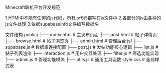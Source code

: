 Minecraft联机平台开发规范

1.HTMl中不能有任何的js代码，所有js代码都写在js文件中
2.各部分的js由各种的js文件处理
3.依据supabaseinfo文件编写数据名

文件结构
public/
├── index.html # 主发布页面
├── post.html # 帖子详情页
├── browse.html # 帖子浏览页
├── admin.html # 管理后台
js/
├── supabase.js # 数据库连接配置
├── post.js # 发帖功能核心逻辑
├── list.js # 帖子列表渲染
├── interaction.js # 用户交互处理
├── filter.js # 筛选功能实现
├── admin.js # 管理功能模块
├── utils.js # 通用工具函数
style.css # 全局样式表

